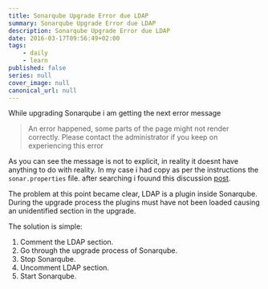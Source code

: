 ```yaml
---
title: Sonarqube Upgrade Error due LDAP
summary: Sonarqube Upgrade Error due LDAP
description: Sonarqube Upgrade Error due LDAP
date: 2016-03-17T09:56:49+02:00
tags: 
    - daily
    - learn
published: false
series: null
cover_image: null
canonical_url: null
---
```


While upgrading Sonarqube i am getting the next error message

> An error happened, some parts of the page might not render correctly. Please contact the administrator if you keep on experiencing this error

As you can see the message is not to explicit, in reality it doesnt have anything to do with reality. In my case i had copy as per the instructions the `sonar.properties` file. after searching i fouund this discussion [post](https://groups.google.com/forum/#!topic/sonarqube/clYmLXuz7Nk). 

The problem at this point became clear, LDAP is a plugin inside Sonarqube. During the upgrade process the plugins must have not been loaded causing an unidentified section in the upgrade.

The solution is simple:
1. Comment the LDAP section.
2. Go through the upgrade process of Sonarqube.
3. Stop Sonarqube.
4. Uncomment LDAP section.
5. Start Sonarqube.







